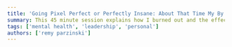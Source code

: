 ```yaml
---
title: 'Going Pixel Perfect or Perfectly Insane: About That Time My By Just Stopped Working'
summary: This 45 minute session explains how I burned out and the effects it had on me and the effects it still has on me.
tags: ['mental health', 'leadership', 'personal']
authors: ['remy parzinski']
---
```

